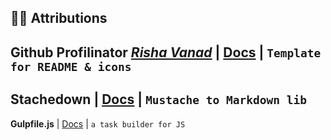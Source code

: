 ## 🙏🏿 Attributions 

**Github Profilinator**
[_Risha Vanad_]() | [Docs](https://) | `Template for README & icons`
---

**Stachedown**
[]() | [Docs]() | `Mustache to Markdown lib`
---

**Gulpfile.js**
[]() | [Docs]() | `a task builder for JS`
